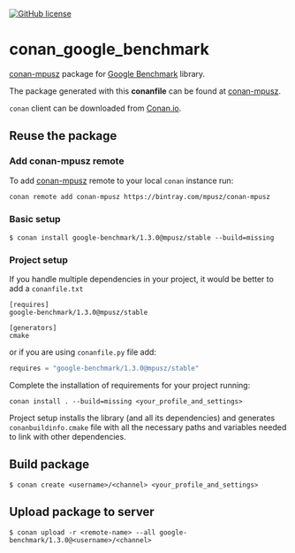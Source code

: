 [![GitHub license](https://img.shields.io/badge/license-MIT-blue.svg?maxAge=3600)](https://raw.githubusercontent.com/mpusz/conan_google_benchmark/master/LICENSE)

# conan_google_benchmark

[conan-mpusz](https://bintray.com/mpusz/conan-mpusz) package for [Google Benchmark](https://github.com/google/benchmark) library.

The package generated with this **conanfile** can be found at [conan-mpusz](https://bintray.com/mpusz/conan-mpusz/google-benchmark%3Ampusz/1.3.0%3Astable).

`conan` client can be downloaded from [Conan.io](https://conan.io).

## Reuse the package

### Add conan-mpusz remote

To add [conan-mpusz](https://bintray.com/mpusz/conan-mpusz) remote to your
local `conan` instance run:

```bash
conan remote add conan-mpusz https://bintray.com/mpusz/conan-mpusz
```

### Basic setup

```
$ conan install google-benchmark/1.3.0@mpusz/stable --build=missing
```

### Project setup

If you handle multiple dependencies in your project, it would be better
to add a `conanfile.txt`

```
[requires]
google-benchmark/1.3.0@mpusz/stable

[generators]
cmake
```

or if you are using `conanfile.py` file add:

```python
requires = "google-benchmark/1.3.0@mpusz/stable"
```

Complete the installation of requirements for your project running:

```
conan install . --build=missing <your_profile_and_settings>
```

Project setup installs the library (and all its dependencies) and generates
`conanbuildinfo.cmake` file with all the necessary paths and variables
needed to link with other dependencies.


## Build package

```
$ conan create <username>/<channel> <your_profile_and_settings>
```

## Upload package to server

```
$ conan upload -r <remote-name> --all google-benchmark/1.3.0@<username>/<channel>
```
